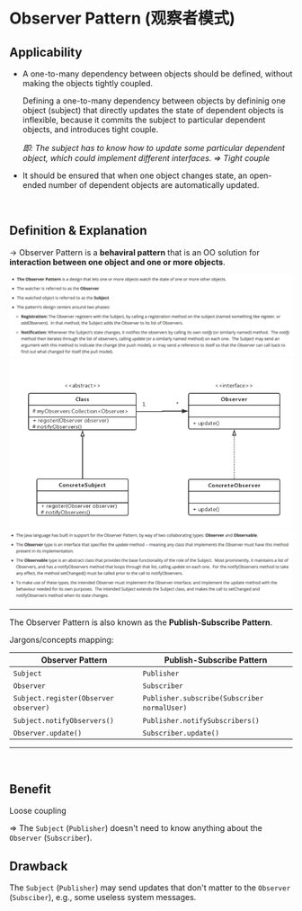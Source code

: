 # Observer Pattern (观察者模式)

## Applicability

* A one-to-many dependency between objects should be defined, without making the objects tightly coupled.

  Defining a one-to-many dependency between objects by defininig one object (subject) that directly updates the state of dependent objects is inflexible, because it commits the subject to particular dependent objects, and introduces tight couple.

  *即: The subject has to know how to update some particular dependent object, which could implement different interfaces. => Tight couple*

* It should be ensured that when one object changes state, an open-ended number of dependent objects are automatically updated.

<br>

## Definition & Explanation

-> Observer Pattern is a **behaviral pattern** that is an OO solution for **interaction between one object and one or more objects**.

<img src="https://github.com/Ziang-Lu/Design-Patterns/blob/master/4-Behavioral%20Patterns/10-Observer%20Pattern/observer_pattern.png?raw=true">

<img src="https://github.com/Ziang-Lu/Design-Patterns/blob/master/4-Behavioral%20Patterns/10-Observer%20Pattern/observer_pattern_uml.png?raw=true">

<img src="https://github.com/Ziang-Lu/Design-Patterns/blob/master/4-Behavioral%20Patterns/10-Observer%20Pattern/Java_Observable_Observer.png?raw=true">

***

The Observer Pattern is also known as the **Publish-Subscribe Pattern**.

Jargons/concepts mapping:

| Observer Pattern                      | Publish-Subscribe Pattern                    |
| ------------------------------------- | -------------------------------------------- |
| `Subject`                             | `Publisher`                                  |
| `Observer`                            | `Subscriber`                                 |
| `Subject.register(Observer observer)` | `Publisher.subscribe(Subscriber normalUser)` |
| `Subject.notifyObservers()`           | `Publisher.notifySubscribers()`              |
| `Observer.update()`                   | `Subscriber.update()`                        |

***

<br>

## Benefit

Loose coupling

=> The `Subject` (`Publisher`) doesn't need to know anything about the `Observer` (`Subscriber`).

## Drawback

The `Subject` (`Publisher`) may send updates that don't matter to the `Observer` (`Subsciber`), e.g., some useless system messages.

